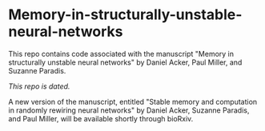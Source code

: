 # Memory-in-structurally-unstable-neural-networks

This repo contains code associated with the manuscript "Memory in structurally unstable neural networks" by Daniel Acker, Paul Miller, and Suzanne Paradis.

*This repo is dated.* 

A new version of the manuscript, entitled "Stable memory and computation in randomly rewiring neural networks"
by Daniel Acker, Suzanne Paradis, and Paul Miller, will be available shortly through bioRxiv.
